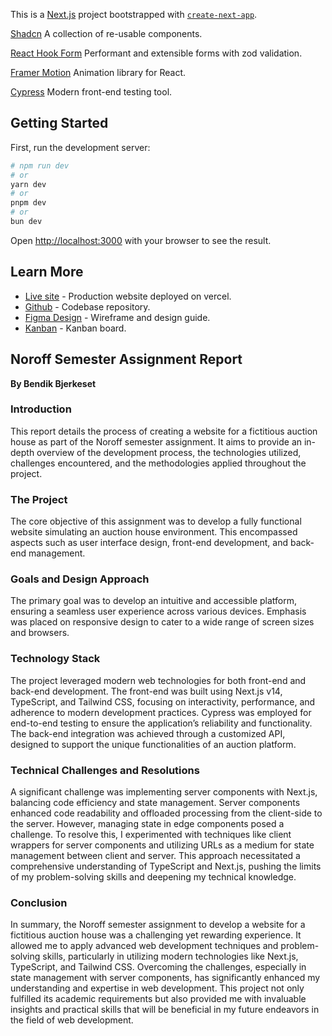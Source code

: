 This is a [Next.js](https://nextjs.org/) project bootstrapped with [`create-next-app`](https://github.com/vercel/next.js/tree/canary/packages/create-next-app).

[Shadcn](https://ui.shadcn.com/) A collection of re-usable components.

[React Hook Form](https://react-hook-form.com/) Performant and extensible forms with zod validation.

[Framer Motion](https://www.framer.com/motion/) Animation library for React.

[Cypress](https://www.cypress.io/) Modern front-end testing tool.

## Getting Started

First, run the development server:

```bash
# npm run dev
# or
yarn dev
# or
pnpm dev
# or
bun dev
```

Open [http://localhost:3000](http://localhost:3000) with your browser to see the result.

## Learn More

- [Live site](https://auction-house-semester-project-2023.vercel.app/) - Production website deployed on vercel.
- [Github](https://github.com/Bjerkeset/auction-house-semester-project-2023) - Codebase repository.
- [Figma Design](https://www.figma.com/file/1tINp4xCf8ZxqdHdGzqWBb/2023-Semester-Exam?type=design&node-id=0%3A1&mode=design&t=xTEMezrH1HGR0cT5-1) - Wireframe and design guide.
- [Kanban](https://github.com/users/Bjerkeset/projects/1) - Kanban board.

## Noroff Semester Assignment Report

**By Bendik Bjerkeset**

### Introduction

This report details the process of creating a website for a fictitious auction house as part of the Noroff semester assignment. It aims to provide an in-depth overview of the development process, the technologies utilized, challenges encountered, and the methodologies applied throughout the project.

### The Project

The core objective of this assignment was to develop a fully functional website simulating an auction house environment. This encompassed aspects such as user interface design, front-end development, and back-end management.

### Goals and Design Approach

The primary goal was to develop an intuitive and accessible platform, ensuring a seamless user experience across various devices. Emphasis was placed on responsive design to cater to a wide range of screen sizes and browsers.

### Technology Stack

The project leveraged modern web technologies for both front-end and back-end development. The front-end was built using Next.js v14, TypeScript, and Tailwind CSS, focusing on interactivity, performance, and adherence to modern development practices. Cypress was employed for end-to-end testing to ensure the application’s reliability and functionality. The back-end integration was achieved through a customized API, designed to support the unique functionalities of an auction platform.

### Technical Challenges and Resolutions

A significant challenge was implementing server components with Next.js, balancing code efficiency and state management. Server components enhanced code readability and offloaded processing from the client-side to the server. However, managing state in edge components posed a challenge. To resolve this, I experimented with techniques like client wrappers for server components and utilizing URLs as a medium for state management between client and server. This approach necessitated a comprehensive understanding of TypeScript and Next.js, pushing the limits of my problem-solving skills and deepening my technical knowledge.

### Conclusion

In summary, the Noroff semester assignment to develop a website for a fictitious auction house was a challenging yet rewarding experience. It allowed me to apply advanced web development techniques and problem-solving skills, particularly in utilizing modern technologies like Next.js, TypeScript, and Tailwind CSS. Overcoming the challenges, especially in state management with server components, has significantly enhanced my understanding and expertise in web development. This project not only fulfilled its academic requirements but also provided me with invaluable insights and practical skills that will be beneficial in my future endeavors in the field of web development.
